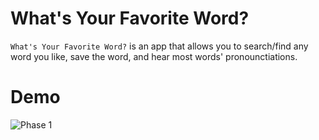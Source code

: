 # What's Your Favorite Word?
`What's Your Favorite Word?` is an app that allows you to search/find any word you like, save the word, and hear most words' pronounctiations.

# Demo

![Phase 1](https://github.com/cedjones97/Phase-1-Project/assets/119764920/500cf4e4-b427-4592-976f-7c80fef7fd28)

